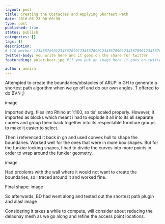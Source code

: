 ```yaml
---
layout: post
title: Creating the Obstacles and Applying Shortest Path
date: 2016-06-23 00:00:00
type: post
published: true
status: publish
categories: []
tags: []
description: 
# 110 marker 1234567890123456789012345678901234567890123456789012345678901234567890123456789012345678901234567890123456789
twitter-body: you write here and it goes on the share for twitter
featuredimg: polar-bear.jpg #if you put an image here it goes on twitter too

author: annisa
---
```


Attempted to create the boundaries/obstacles of ARUP in GH to generate a shortest path algorithm when we go off and do our own angles. T offered to do BVN ;)

image

Imported dwg. files into Rhino at 1:100, so tis' scaled properly. However, it imported as blocks which meant i had to explode it all into its all separate curves and group them back together into its respectable furniture groups to make it easier to select. 

Then i referenced it back in gh and used convex hull to shape the boundaries. Worked well for the ones that were in more box shapes. But for the funkier looking shapes, I had to divide the curves into more points in order to wrap around the funkier geometry.

image

Had problems with the wall where it would not want to create the boundaries, so I traced around it and worked fine.

Final shape:
image

So afterwards, BD had went along and tested out the shortest path plugin and alas!
image

Considering it takes a while to compute, will consider about reducing the delaunay mesh as we go along and refine the access point locations.